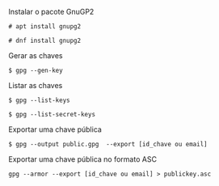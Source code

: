 Instalar o pacote GnuGP2

`# apt install gnupg2`

`# dnf install gnupg2`

Gerar as chaves

`$ gpg --gen-key`

Listar as chaves

`$ gpg --list-keys`

`$ gpg --list-secret-keys `

Exportar uma chave pública

`$ gpg --output public.gpg  --export [id_chave ou email]`

Exportar uma chave pública no formato ASC

`gpg --armor --export [id_chave ou email] > publickey.asc`

